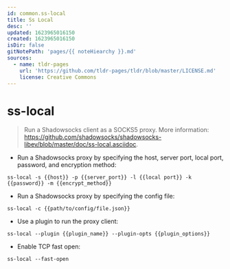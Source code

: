```yaml
---
id: common.ss-local
title: Ss Local
desc: ''
updated: 1623965016150
created: 1623965016150
isDir: false
gitNotePath: 'pages/{{ noteHiearchy }}.md'
sources:
  - name: tldr-pages
    url: 'https://github.com/tldr-pages/tldr/blob/master/LICENSE.md'
    license: Creative Commons
---
```

# ss-local

> Run a Shadowsocks client as a SOCKS5 proxy.
> More information: <https://github.com/shadowsocks/shadowsocks-libev/blob/master/doc/ss-local.asciidoc>.

- Run a Shadowsocks proxy by specifying the host, server port, local port, password, and encryption method:

`ss-local -s {{host}} -p {{server_port}} -l {{local port}} -k {{password}} -m {{encrypt_method}}`

- Run a Shadowsocks proxy by specifying the config file:

`ss-local -c {{path/to/config/file.json}}`

- Use a plugin to run the proxy client:

`ss-local --plugin {{plugin_name}} --plugin-opts {{plugin_options}}`

- Enable TCP fast open:

`ss-local --fast-open`

